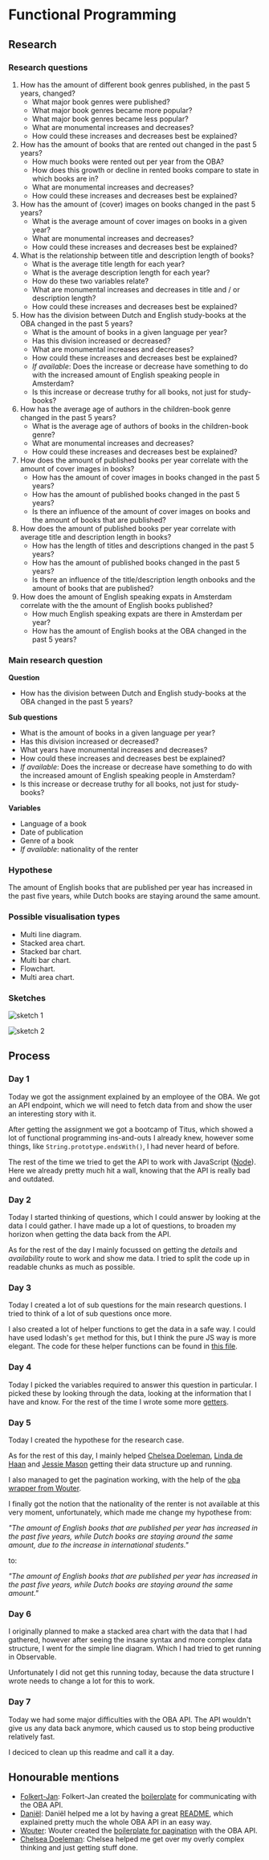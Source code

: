 # Functional Programming

## Research

### Research questions

1. How has the amount of different book genres published, in the past 5 years, changed?
    * What major book genres were published?
    * What major book genres became more popular?
    * What major book genres became less popular?
    * What are monumental increases and decreases?
    * How could these increases and decreases best be explained?
2. How has the amount of books that are rented out changed in the past 5 years?
    * How much books were rented out per year from the OBA?
    * How does this growth or decline in rented books compare to state in which books are in?
    * What are monumental increases and decreases?
    * How could these increases and decreases best be explained?
3. How has the amount of (cover) images on books changed in the past 5 years?
    * What is the average amount of cover images on books in a given year?
    * What are monumental increases and decreases?
    * How could these increases and decreases best be explained?
4. What is the relationship between title and description length of books?
    * What is the average title length for each year?
    * What is the average description length for each year?
    * How do these two variables relate?
    * What are monumental increases and decreases in title and / or description length?
    * How could these increases and decreases best be explained?
5. How has the division between Dutch and English study-books at the OBA changed in the past 5 years?
    * What is the amount of books in a given language per year?
    * Has this division increased or decreased?
    * What are monumental increases and decreases?
    * How could these increases and decreases best be explained?
    * _If available_: Does the increase or decrease have something to do with the increased amount of English   speaking people in Amsterdam?
    * Is this increase or decrease truthy for all books, not just for study-books?
6. How has the average age of authors in the children-book genre changed in the past 5 years?
    * What is the average age of authors of books in the children-book genre?
    * What are monumental increases and decreases?
    * How could these increases and decreases best be explained?
7. How does the amount of published books per year correlate with the amount of cover images in books?
    * How has the amount of cover images in books changed in the past 5 years?
    * How has the amount of published books changed in the past 5 years?
    * Is there an influence of the amount of cover images on books and the amount of books that are published?
8. How does the amount of published books per year correlate with average title and description length in books?
    * How has the length of titles and descriptions changed in the past 5 years?
    * How has the amount of published books changed in the past 5 years?
    * Is there an influence of the title/description length  onbooks and the amount of books that are published?
9. How does the amount of English speaking expats in Amsterdam correlate with the the amount of English books published?
    * How much English speaking expats are there in Amsterdam per year?
    * How has the amount of English books at the OBA changed in the past 5 years?

### Main research question

**Question**

* How has the division between Dutch and English study-books at the OBA changed in the past 5 years?

**Sub questions**

* What is the amount of books in a given language per year?
* Has this division increased or decreased?
* What years have monumental increases and decreases?
* How could these increases and decreases best be explained?
* _If available_: Does the increase or decrease have something to do with the increased amount of English speaking people in Amsterdam?
* Is this increase or decrease truthy for all books, not just for study-books?

**Variables**

* Language of a book
* Date of publication
* Genre of a book
* _If available_: nationality of the renter

### Hypothese

The amount of English books that are published per year has increased in the past five years, while Dutch books are staying around the same amount.

### Possible visualisation types

* Multi line diagram.
* Stacked area chart.
* Stacked bar chart.
* Multi bar chart.
* Flowchart.
* Multi area chart.

### Sketches

![sketch 1](docs/sketch_1.jpg)

![sketch 2](docs/sketch_2.jpg)

## Process

### Day 1

Today we got the assignment explained by an employee of the OBA.
We got an API endpoint, which we will need to fetch data from and show the user an interesting story with it.

After getting the assignment we got a bootcamp of Titus, which showed a lot of functional programming ins-and-outs I already knew, however some things, like `String.prototype.endsWith()`, I had never heard of before.

The rest of the time we tried to get the API to work with JavaScript ([Node](https://nodejs.org/en/)). Here we already pretty much hit a wall, knowing that the API is really bad and outdated.

### Day 2

Today I started thinking of questions, which I could answer by looking at the data I could gather.
I have made up a lot of questions, to broaden my horizon when getting the data back from the API.

As for the rest of the day I mainly focussed on getting the _details_ and _availability_ route to work and show me data. I tried to split the code up in readable chunks as much as possible.

### Day 3

Today I created a lot of sub questions for the main research questions.
I tried to think of a lot of sub questions once more.

I also created a lot of helper functions to get the data in a safe way. I could have used lodash's `get` method for this, but I think the pure JS way is more elegant.
The code for these helper functions can be found in [this file](api/getters.js).

### Day 4

Today I picked the variables required to answer this question in particular.
I picked these by looking through the data, looking at the information that I have and know.
For the rest of the time I wrote some more [getters](api/getters.js).

### Day 5

Today I created the hypothese for the research case.

As for the rest of this day, I mainly helped [Chelsea Doeleman](https://github.com/chelseadoeleman), [Linda de Haan](https://github.com/LindadeHaan) and [Jessie Mason](https://github.com/jessiemasonx) getting their data structure up and running.

I also managed to get the pagination working, with the help of the [oba wrapper from Wouter](api/oba-wrapper.js).

I finally got the notion that the nationality of the renter is not available at this very moment, unfortunately, which made me change my hypothese from:

_"The amount of English books that are published per year has increased in the past five years, while Dutch books are staying around the same amount, due to the increase in international students."_

to:

_"The amount of English books that are published per year has increased in the past five years, while Dutch books are staying around the same amount."_

### Day 6

I originally planned to make a stacked area chart with the data that I had gathered, however after seeing the insane syntax and more complex data structure, I went for the simple line diagram. Which I had tried to get running in Observable.

Unfortunately I did not get this running today, because the data structure I wrote needs to change a lot for this to work.

### Day 7

Today we had some major difficulties with the OBA API.
The API wouldn't give us any data back anymore, which caused us to stop being productive relatively fast.

I deciced to clean up this readme and call it a day.

## Honourable mentions

* [Folkert-Jan](https://github.com/FJvdPol):
    Folkert-Jan created the [boilerplate](https://github.com/FJvdPol/functional-programming/blob/master/oba-api.js) for communicating with the OBA API.
* [Daniël](https://github.com/DanielvandeVelde):
    Daniël helped me a lot by having a great [README](https://github.com/DanielvandeVelde/functional-programming/blob/master/README.md), which explained pretty much the whole OBA API in an easy way.
* [Wouter](https://github.com/maanlamp):
    Wouter created the [boilerplate for pagination](https://github.com/maanlamp/node-oba-api-wrapper) with the OBA API.
* [Chelsea Doeleman](https://github.com/chelseadoeleman):
    Chelsea helped me get over my overly complex thinking and just getting stuff done.